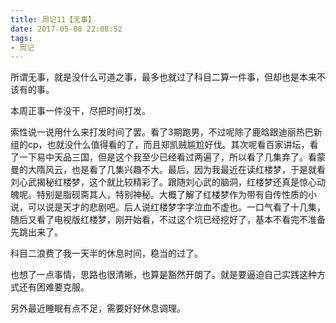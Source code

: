 ```yaml
---
title: 周记11【无事】
date: 2017-05-08 22:08:52
tags:
- 周记
---
```


所谓无事，就是没什么可道之事，最多也就过了科目二算一件事，但却也是本来不该有的事。

本周正事一件没干，尽把时间打发。

索性说一说用什么来打发时间了罢。看了3期跑男，不过呢除了鹿晗跟迪丽热巴新组的cp，也就没什么值得看的了，而且郑凯贼尴尬好伐。其次呢看百家讲坛，看了一下易中天品三国，但是这个我至少已经看过两遍了，所以看了几集弃了。看蒙曼的大隋风云，也是看了几集兴趣不大。最后，因为我最近在读红楼梦，于是就看刘心武揭秘红楼梦，这个就比较精彩了。跟随刘心武的脑洞，红楼梦还真是惊心动魄呢。特别是脂砚斋其人，特别神秘。大概了解了红楼梦作为带有自传性质的小说，可以说是天才的悲剧吧。后人说红楼梦字字泣血不虚也。一口气看了十几集，随后又看了电视版红楼梦，刚开始看，不过这个坑已经挖好了，基本不看完不准备先跳出来了。

科目二浪费了我一天半的休息时间，稳当的过了。

也想了一点事情，思路也很清晰，也算是豁然开朗了。就是要逼迫自己实践这种方式还有困难要克服。

另外最近睡眠有点不足，需要好好休息调理。
